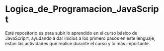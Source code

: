 # Logica_de_Programacion_JavaScript
Esté repositorio es para subir lo aprendido en el curso básico de JavaScriprt, ayudando a dar inicios a los primero pasos en este lenguaje, estan las actividades que realice durante el curso y lo más importante.
